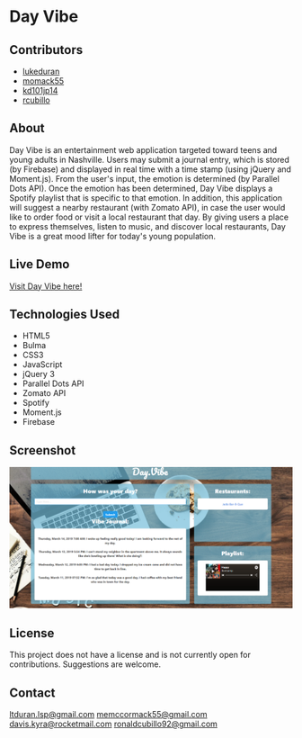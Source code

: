# Day Vibe

## Contributors
- [lukeduran](https://github.com/lukeduran)
- [momack55](https://github.com/momack55)
- [kd101jp14](https://github.com/kd101jp14)
- [rcubillo](https://github.com/rcubillo)

## About
Day Vibe is an entertainment web application targeted toward teens and young adults in Nashville. Users may submit a journal entry, which is stored (by Firebase) and displayed in real time with a time stamp (using jQuery and Moment.js). From the user's input, the emotion is determined (by Parallel Dots API). Once the emotion has been determined, Day Vibe displays a Spotify playlist that is specific to that emotion. In addition, this application will suggest a nearby restaurant (with Zomato API), in case the user would like to order food or visit a local restaurant that day. By giving users a place to express themselves, listen to music, and discover local restaurants, Day Vibe is a great mood lifter for today's young population.

## Live Demo
[Visit Day Vibe here!](https://lukeduran.github.io/projectone/)

## Technologies Used
- HTML5
- Bulma
- CSS3
- JavaScript
- jQuery 3
- Parallel Dots API
- Zomato API
- Spotify
- Moment.js
- Firebase

## Screenshot
![Day Vibe Screenshot](assets/images/screenshot.png)

## License

This project does not have a license and is not currently open for contributions. Suggestions are welcome.

## Contact
ltduran.lsp@gmail.com
memccormack55@gmail.com
davis.kyra@rocketmail.com
ronaldcubillo92@gmail.com
